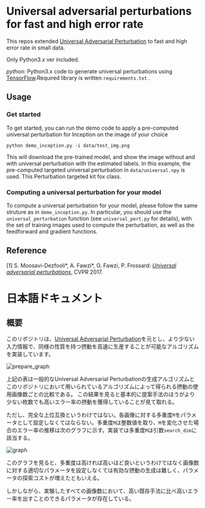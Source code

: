 # Universal adversarial perturbations for fast and high error rate

This repos extended [Universal Adversarial Perturbation](https://github.com/LTS4/universal) to fast and high error rate in small data.

Only Python3.x ver included.

*python*: Python3.x code to generate universal perturbations using [TensorFlow](https://github.com/tensorflow/tensorflow).Required library is written `requirements.txt` .

## Usage

### Get started

To get started, you can run the demo code to apply a pre-computed universal perturbation for Inception on the image of your choice
```
python demo_inception.py -i data/test_img.png	
```
This will download the pre-trained model, and show the image without and with universal perturbation with the estimated labels.
In this example, the pre-computed targeted universal perturbation in `data/universal.npy` is used. This Perturbation targeted kit fox class.

### Computing a universal perturbation for your model

To compute a universal perturbation for your model, please follow the same struture as in `demo_inception.py`.
In particular, you should use the `universal_perturbation` function (see `universal_pert.py` for details), with the set of training images 
used to compute the perturbation, as well as the feedforward and gradient functions.


## Reference
[1] S. Moosavi-Dezfooli\*, A. Fawzi\*, O. Fawzi, P. Frossard:
[*Universal adversarial perturbations*](http://arxiv.org/pdf/1610.08401), CVPR 2017.

# 日本語ドキュメント

## 概要

このリポジトリは、[Universal Adversarial Perturbation](https://github.com/LTS4/universal)を元とし、より少ない入力情報で、同様の性質を持つ摂動を高速に生産することが可能なアルゴリズムを実装しています。

![prepare_graph](https://user-images.githubusercontent.com/32987034/75492815-e614af00-59fb-11ea-97b7-d61460d2f876.PNG)

上記の表は一般的なUniversal Adversarial Perturbationの生成アルゴリズムとこのリポジトリにおいて用いられているアルゴリズムによって得られる摂動の使用画像数ごとの比較である。
この結果を見ると基本的に提案手法のほうがより少ない枚数でも高いエラー率の摂動を獲得していることが見て取れる。

ただし、完全な上位互換というわけではない。各画像に対する多重度`M`をパラメータとして設定しなくてはならない。多重度`M`は整数値を取り、`M`を変化させた場合のエラー率の推移は次のグラフに示す。実装では多重度`M`は引数`search_dim`に該当する。

![graph](https://user-images.githubusercontent.com/32987034/75492769-c7aeb380-59fb-11ea-86f2-67d1f13eddc3.PNG)

このグラフを見ると、多重度は高ければ高いほど良いというわけではなく画像数に対する適切なパラメータを設定しなくては有効な摂動の生成は難しく、パラメータの探索コストが増えたともいえる。

しかしながら、実験したすべての画像数において、高い既存手法に比べ高いエラー率を出すことのできるパラメータが存在している。
